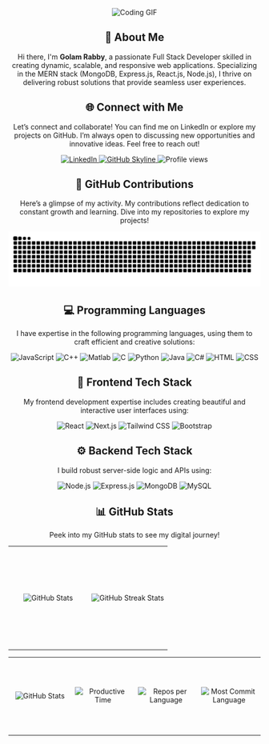 <!--
**Golam-Rabby821/Golam-Rabby821** is a ✨ _special_ ✨ repository because its `README.md` (this file) appears on your GitHub profile.

Here are some ideas to get you started:

- 🔭 I’m currently working on ...
- 🌱 I’m currently learning ...
- 👯 I’m looking to collaborate on ...
- 🤔 I’m looking for help with ...
- 💬 Ask me about ...
- 📫 How to reach me: ...
- 😄 Pronouns: ...
- ⚡ Fun fact: ...
-->

<div align="center">
    
<p><img src="https://user-images.githubusercontent.com/74038190/212749171-b84692a8-2b04-4e3b-93ca-ac14705da224.gif" alt="Coding GIF" /></p>
</div>

<div align="center">
    <h2>🚀 About Me</h2>
    <p>Hi there, I'm <strong>Golam Rabby</strong>, a passionate Full Stack Developer skilled in creating dynamic, scalable, and responsive web applications. Specializing in the MERN stack (MongoDB, Express.js, React.js, Node.js), I thrive on delivering robust solutions that provide seamless user experiences.</p>
</div>

<div align="center">
<h2 align="center" class="section-heading">🌐 Connect with Me</h2>
<p>Let’s connect and collaborate! You can find me on LinkedIn or explore my projects on GitHub. I’m always open to discussing new opportunities and innovative ideas. Feel free to reach out!</p>
<div align="center">
  <a href="https://www.linkedin.com/in/golamrabby-" target="_blank">
    <img src="https://img.shields.io/badge/GolamRabby-0077B5?style=for-the-badge&logo=linkedin&logoColor=white" alt="LinkedIn"/>
  </a>
  <a href="https://github.com/Golam-Rabby821/Golam-Rabby821" target="_blank">
    <img src="https://img.shields.io/badge/View%20on%20GitHub-%230077B5.svg?&style=for-the-badge&logo=github&logoColor=white" alt="GitHub Skyline"/>
  </a>
  <img src="https://komarev.com/ghpvc/?username=Golam-Rabby821&style=for-the-badge" alt="Profile views" />
</div>

<div align="center">
  <h2>🐍 GitHub Contributions</h2>
  <p>Here’s a glimpse of my activity. My contributions reflect dedication to constant growth and learning. Dive into my repositories to explore my projects!</p>
 <picture>
  <source media="(prefers-color-scheme: dark)" srcset="https://raw.githubusercontent.com/golam-rabby821/golam-rabby821/output/github-contribution-grid-snake-dark.svg">
  <source media="(prefers-color-scheme: light)" srcset="https://raw.githubusercontent.com/golam-rabby821/golam-rabby821/output/github-contribution-grid-snake.svg">
  <img alt="github contribution grid snake animation" src="https://raw.githubusercontent.com/golam-rabby821/golam-rabby821/output/github-contribution-grid-snake.svg">
</picture>
</div>

<h2 align="center" class="section-heading">💻 Programming Languages</h2>
<p>I have expertise in the following programming languages, using them to craft efficient and creative solutions:</p>
<div align="center">
    <img src="https://img.shields.io/badge/JavaScript-F7DF1E?style=for-the-badge&logo=javascript&logoColor=black" alt="JavaScript" />
    <img src="https://img.shields.io/badge/C++-00599C?style=for-the-badge&logo=cplusplus&logoColor=white" alt="C++" />
    <img src="https://img.shields.io/badge/Matlab-0076A8?style=for-the-badge&logo=matlab&logoColor=white" alt="Matlab" />
    <img src="https://img.shields.io/badge/C-00599C?style=for-the-badge&logo=c&logoColor=white" alt="C" />
    <img src="https://img.shields.io/badge/Python-3776AB?style=for-the-badge&logo=python&logoColor=white" alt="Python" />
    <img src="https://img.shields.io/badge/Java-007396?style=for-the-badge&logo=java&logoColor=white" alt="Java" />
    <img src="https://img.shields.io/badge/C%23-239120?style=for-the-badge&logo=csharp&logoColor=white" alt="C#" />
    <img src="https://img.shields.io/badge/HTML-E34F26?style=for-the-badge&logo=html5&logoColor=white" alt="HTML" />
    <img src="https://img.shields.io/badge/CSS-1572B6?style=for-the-badge&logo=css3&logoColor=white" alt="CSS" />
</div>

<div align="center">
<h2 align="center" class="section-heading">🌟 Frontend Tech Stack</h2>
<p>My frontend development expertise includes creating beautiful and interactive user interfaces using:</p>
<div>
    <img src="https://img.shields.io/badge/React-61DAFB?style=for-the-badge&logo=react&logoColor=black" alt="React" />
    <img src="https://img.shields.io/badge/Next.js-000000?style=for-the-badge&logo=nextdotjs&logoColor=white" alt="Next.js" />
    <img src="https://img.shields.io/badge/TailwindCSS-06B6D4?style=for-the-badge&logo=tailwindcss&logoColor=white" alt="Tailwind CSS" />
    <img src="https://img.shields.io/badge/Bootstrap-7952B3?style=for-the-badge&logo=bootstrap&logoColor=white" alt="Bootstrap" />
</div>
</div>

<div align="center">
<h2 align="center" class="section-heading">⚙️ Backend Tech Stack</h2>
<p>I build robust server-side logic and APIs using:</p>
<div>
    <img src="https://img.shields.io/badge/Node.js-339933?style=for-the-badge&logo=nodedotjs&logoColor=white" alt="Node.js" />
    <img src="https://img.shields.io/badge/Express.js-000000?style=for-the-badge&logo=express&logoColor=white" alt="Express.js" />
    <img src="https://img.shields.io/badge/MongoDB-47A248?style=for-the-badge&logo=mongodb&logoColor=white" alt="MongoDB" />
    <img src="https://img.shields.io/badge/MySQL-4479A1?style=for-the-badge&logo=mysql&logoColor=white" alt="MySQL" />
</div>
</div>

<div align="center">
<h2 align="center" class="section-heading"> 📊 GitHub Stats</h2>
<p>Peek into my GitHub stats to see my digital journey!</p>
 <table align="center" width="100%">
    <tr>
        <td style="height: 200px; width: 50%; text-align: center; vertical-align: middle;">
            <img src="https://github-profile-summary-cards.vercel.app/api/cards/profile-details?username=golam-rabby821&theme=github_dark" 
                 alt="GitHub Stats" 
                 style="height: 100%; width: 100%; object-fit: cover;" />
        </td>
        <td style="height: 200px; width: 50%; text-align: center; vertical-align: middle;">
            <img src="https://github-readme-streak-stats.herokuapp.com?user=Golam-Rabby821&theme=dark&hide_border=true" 
                 alt="GitHub Streak Stats" 
                 style="height: 100%; width: 100%; object-fit: cover;" />
        </td>
    </tr>
</table>
<table align="center" width="100%">
    <tr>
        <td style="height: 150px; width: 25%; text-align: center; vertical-align: middle;">
            <img src="https://github-profile-summary-cards.vercel.app/api/cards/stats?username=golam-rabby821&theme=github_dark" 
                 alt="GitHub Stats" 
                 style="height: 100%; width: 100%; object-fit: cover;" />
        </td>
        <td style="height: 150px; width: 25%; text-align: center; vertical-align: middle;">
            <img src="https://github-profile-summary-cards.vercel.app/api/cards/productive-time?username=golam-rabby821&theme=github_dark&utcOffset=10" 
                 alt="Productive Time" 
                 style="height: 100%; width: 100%; object-fit: cover;" />
        </td>
        <td style="height: 150px; width: 25%; text-align: center; vertical-align: middle;">
            <img src="https://github-profile-summary-cards.vercel.app/api/cards/repos-per-language?username=golam-rabby821&theme=github_dark" 
                 alt="Repos per Language" 
                 style="height: 100%; width: 100%; object-fit: cover;" />
        </td>
        <td style="height: 150px; width: 25%; text-align: center; vertical-align: middle;">
            <img src="https://github-profile-summary-cards.vercel.app/api/cards/most-commit-language?username=golam-rabby821&theme=github_dark" 
                 alt="Most Commit Language" 
                 style="height: 100%; width: 100%; object-fit: cover;" />
        </td>
    </tr>
</table>


</div>
